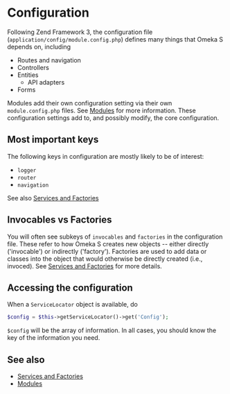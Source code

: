 # Configuration

Following Zend Framework 3, the configuration file (`application/config/module.config.php`) defines many things that Omeka S depends on, including

* Routes and navigation
* Controllers
* Entities
  * API adapters
* Forms

Modules add their own configuration setting via their own `module.config.php` files. See [Modules](modules.md) for more information. These configuration settings add to, and possibly modify, the core configuration.

## Most important keys

The following keys in configuration are mostly likely to be of interest:

* `logger`
* `router`
* `navigation`

See also [Services and Factories](services_and_factories.md)


## Invocables vs Factories

You will often see subkeys of `invocables` and `factories` in the configuration file. These refer to how Omeka S creates new objects -- either directly ('invocable') or indirectly ('factory'). Factories are used to add data or classes into the object that would otherwise be directly created (i.e., invoced). See [Services and Factories](services_and_factories.md) for more details.

## Accessing the configuration

When a `ServiceLocator` object is available, do 

```php
$config = $this->getServiceLocator()->get('Config');

```

`$config` will be the array of information. In all cases, you should know the key of the information you need.


## See also

* [Services and Factories](services_and_factories.md)
* [Modules](modules.md)
